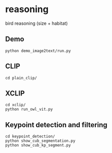 # reasoning
bird reasoning (size + habitat)

## Demo

```
python demo_image2text/run.py
```

## CLIP

```
cd plain_clip/
```

## XCLIP
```
cd xclip/
python run_owl_vit.py
```

## Keypoint detection and filtering
```
cd keypoint_detection/
python show_cub_segmentation.py
python show_cub_kp_segment.py
```